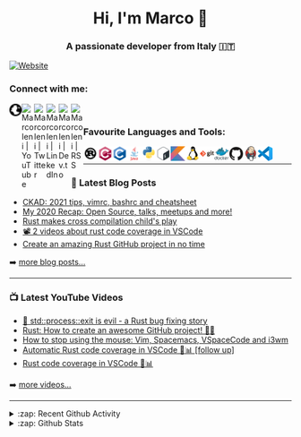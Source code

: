 <h1 align="center">Hi, I'm Marco 👋</h1>
<h3 align="center">A passionate developer from Italy 🇮🇹</h3>

[![Website](https://img.shields.io/website?label=marcoieni.com&style=for-the-badge&url=https%3A%2F%2Fmarcoieni.com)](https://marcoieni.com)

<!--
**MarcoIeni/MarcoIeni** is a ✨ _special_ ✨ repository because its `README.md` (this file) appears on your GitHub profile.

Here are some ideas to get you started:

- 🔭 I’m currently working on ...
- 🌱 I’m currently learning ...
- 👯 I’m looking to collaborate on ...
- 🤔 I’m looking for help with ...
- 💬 Ask me about ...
- 📫 How to reach me: ...
- 😄 Pronouns: ...
- ⚡ Fun fact: ...
-->

### Connect with me:

[<img align="left" alt="marcoieni.com" width="22px" src="https://raw.githubusercontent.com/iconic/open-iconic/master/svg/globe.svg" />][website]
[<img align="left" alt="MarcoIeni | YouTube" width="22px" src="https://cdn.jsdelivr.net/npm/simple-icons@v3/icons/youtube.svg" />][youtube]
[<img align="left" alt="MarcoIeni | Twitter" width="22px" src="https://cdn.jsdelivr.net/npm/simple-icons@v3/icons/twitter.svg" />][twitter]
[<img align="left" alt="MarcoIeni | LinkedIn" width="22px" src="https://cdn.jsdelivr.net/npm/simple-icons@v3/icons/linkedin.svg" />][linkedin]
[<img align="left" alt="MarcoIeni | Dev.to" width="22px" src="https://cdn.jsdelivr.net/npm/simple-icons@3/icons/dev-dot-to.svg" />][devto]
[<img align="left" alt="MarcoIeni | RSS" width="22px" src="https://cdn.jsdelivr.net/npm/simple-icons@v3/icons/rss.svg" />][rss]

<br />

### Favourite Languages and Tools:

[<img align="left" alt="Rust" width="26px" src="icons/rust.svg" />](https://github.com/MarcoIeni/poke-speare)

[<img align="left" alt="cplusplus" width="26px" src="icons/cpp.svg" />](https://github.com/MarcoIeni/accelerometer_game)

<img align="left" alt="C" width="26px" src="icons/c.svg" />

[<img align="left" alt="Java" width="26px" src="icons/java.svg" />](https://bitbucket.org/GabrieleIannone/ps04/src/master/)

[<img align="left" alt="Python" width="26px" src="icons/python.svg" />](https://github.com/MarcoIeni/walking-bus)

<img align="left" alt="bash" width="26px" src="icons/bash.svg" />

[<img align="left" alt="kotlin" width="26px" src="icons/kotlin.svg" />](https://github.com/MarcoIeni/github-stats)

<img align="left" alt="Linux" width="26px" src="icons/linux.svg" />
<img align="left" alt="Git" width="26px" src="icons/git.svg" />

[<img align="left" alt="Docker" width="26px" src="icons/docker.svg" />](https://github.com/doc-org/docker)

[<img align="left" alt="GitHub" width="26px" src="icons/github.svg" />](https://github.com/VUnit/vunit_action)

<img align="left" alt="Jenkins" width="26px" src="icons/jenkins.svg" />

[<img align="left" alt="Visual Studio Code" width="26px" src="https://raw.githubusercontent.com/github/explore/80688e429a7d4ef2fca1e82350fe8e3517d3494d/topics/visual-studio-code/visual-studio-code.png" />](https://github.com/VSpaceCode/VSpaceCode)

<br />

---

### 📕 Latest Blog Posts

<!-- BLOG-POST-LIST:START -->
- [CKAD: 2021 tips, vimrc, bashrc and cheatsheet](https://www.marcoieni.com/2021/09/ckad-2021-tips-vimrc-bashrc-and-cheatsheet/)
- [My 2020 Recap: Open Source, talks, meetups and more!](https://www.marcoieni.com/2021/01/my-2020-recap-open-source-talks-meetups-and-more/)
- [Rust makes cross compilation child&#39;s play](https://www.marcoieni.com/2020/12/rust-makes-cross-compilation-childs-play/)
- [📽 2 videos about rust code coverage in VSCode](https://www.marcoieni.com/2020/10/2-videos-about-rust-code-coverage-in-vscode/)
- [Create an amazing Rust GitHub project in no time](https://www.marcoieni.com/2020/09/create-an-amazing-rust-github-project-in-no-time/)
<!-- BLOG-POST-LIST:END -->

➡️ [more blog posts...](https://marcoieni.com)

---

### 📺 Latest YouTube Videos

<!-- YOUTUBE:START -->
- [🦀 std::process::exit is evil - a Rust bug fixing story](https://www.youtube.com/watch?v=zQC8T71Y8e4)
- [Rust: How to create an awesome GitHub project! 🦀🦑](https://www.youtube.com/watch?v=meAz2RQMHvM)
- [How to stop using the mouse: Vim, Spacemacs, VSpaceCode and i3wm](https://www.youtube.com/watch?v=0aQGy0sQiUU)
- [Automatic Rust code coverage in VSCode 🦀📊 [follow up]](https://www.youtube.com/watch?v=JEgrkmEAHjA)
- [Rust code coverage in VSCode 🦀📊](https://www.youtube.com/watch?v=6pDku63JNYQ)
<!-- YOUTUBE:END -->

➡️ [more videos...][youtube]

---

<details>
  <summary>:zap: Recent Github Activity</summary>
  
<!--START_SECTION:activity-->
1. 🗣 Commented on [#5](https://github.com/cargo-generate/cargo-generate-action/issues/5) in [cargo-generate/cargo-generate-action](https://github.com/cargo-generate/cargo-generate-action)
2. 💪 Opened PR [#24](https://github.com/rust-github/template/pull/24) in [rust-github/template](https://github.com/rust-github/template)
3. 💪 Opened PR [#23](https://github.com/rust-github/template/pull/23) in [rust-github/template](https://github.com/rust-github/template)
4. 🎉 Merged PR [#22](https://github.com/rust-github/template/pull/22) in [rust-github/template](https://github.com/rust-github/template)
5. ❗️ Closed issue [#4](https://github.com/rust-github/template/issues/4) in [rust-github/template](https://github.com/rust-github/template)
<!--END_SECTION:activity-->
  
</details>

<details>
  <summary>:zap: Github Stats</summary>

<p>&nbsp;<img align="center" src="https://github-readme-stats.vercel.app/api?username=marcoieni&show_icons=true" alt="marcoieni" /></p>


</details>

[website]: https://marcoieni.com
[twitter]: https://twitter.com/MarcoIeni
[linkedin]: https://linkedin.com/in/MarcoIeni
[rss]: https://www.marcoieni.com/posts/index.xml
[devto]: https://dev.to/marcoieni
[youtube]: https://youtube.com/MarcoIeni
